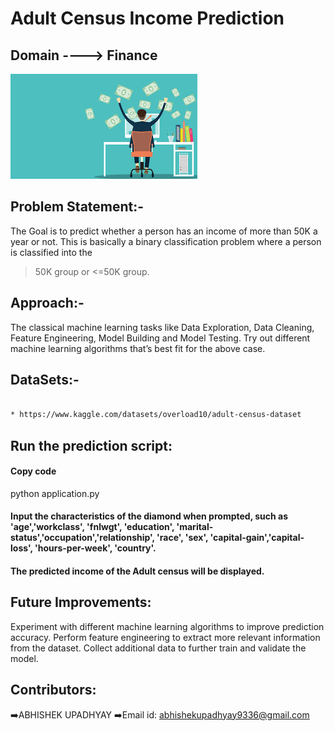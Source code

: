 # Adult Census Income Prediction 

## Domain ----> Finance 
![alt text](image.png)

## Problem Statement:-
The Goal is to predict whether a person has an income of more than 50K a year or not. 
This is basically a binary classification problem where a person is classified into the 
>50K group or <=50K group. 


## Approach:-

The classical machine learning tasks like Data Exploration, Data Cleaning, 
Feature Engineering, Model Building and Model Testing. Try out different machine 
learning algorithms that’s best fit for the above case.



## DataSets:-

```bash

* https://www.kaggle.com/datasets/overload10/adult-census-dataset
```


## Run the prediction script:
#### Copy code
python application.py
#### Input the characteristics of the diamond when prompted, such as 'age','workclass', 'fnlwgt', 'education', 'marital-status','occupation','relationship', 'race', 'sex', 'capital-gain','capital-loss', 'hours-per-week', 'country'.


#### The predicted income of the Adult census  will be displayed.


## Future Improvements:

Experiment with different machine learning algorithms to improve prediction accuracy.
Perform feature engineering to extract more relevant information from the dataset.
Collect additional data to further train and validate the model.



## Contributors:

➡️ABHISHEK UPADHYAY
➡️Email id: abhishekupadhyay9336@gmail.com
